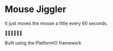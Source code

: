 # Mouse Jiggler

It just moves the mouse a little every 60 seconds.

🤷‍♂️🤷‍♂️🤷‍♂️

Built using the PlatformIO framework
